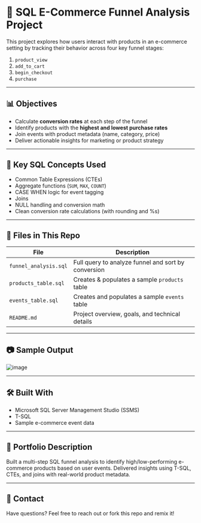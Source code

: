 # 🛒 SQL E-Commerce Funnel Analysis Project

This project explores how users interact with products in an e-commerce setting by tracking their behavior across four key funnel stages:

1. `product_view`
2. `add_to_cart`
3. `begin_checkout`
4. `purchase`

---

## 📊 Objectives

- Calculate **conversion rates** at each step of the funnel
- Identify products with the **highest and lowest purchase rates**
- Join events with product metadata (name, category, price)
- Deliver actionable insights for marketing or product strategy

---

## 🧠 Key SQL Concepts Used

- Common Table Expressions (CTEs)
- Aggregate functions (`SUM`, `MAX`, `COUNT`)
- CASE WHEN logic for event tagging
- Joins
- NULL handling and conversion math
- Clean conversion rate calculations (with rounding and %s)

---

## 🧩 Files in This Repo

| File | Description |
|------|-------------|
| `funnel_analysis.sql` | Full query to analyze funnel and sort by conversion |
| `products_table.sql` | Creates & populates a sample `products` table |
| `events_table.sql` | Creates and populates a sample `events` table |
| `README.md` | Project overview, goals, and technical details |

---

## 📷 Sample Output

![image](https://github.com/user-attachments/assets/360e640f-7155-4bc1-b58d-eede48058445)

---

## 🛠 Built With

- Microsoft SQL Server Management Studio (SSMS)
- T-SQL
- Sample e-commerce event data

---

## 💼 Portfolio Description

Built a multi-step SQL funnel analysis to identify high/low-performing e-commerce products based on user events. Delivered insights using T-SQL, CTEs, and joins with real-world product metadata.

---

## 📩 Contact

Have questions? Feel free to reach out or fork this repo and remix it!

